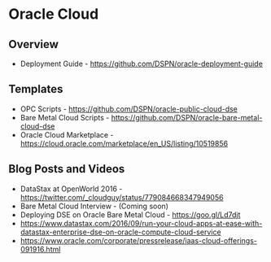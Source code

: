 # Oracle Cloud

## Overview
* Deployment Guide - https://github.com/DSPN/oracle-deployment-guide

## Templates
* OPC Scripts	- https://github.com/DSPN/oracle-public-cloud-dse
* Bare Metal Cloud Scripts - https://github.com/DSPN/oracle-bare-metal-cloud-dse
* Oracle Cloud Marketplace - https://cloud.oracle.com/marketplace/en_US/listing/10519856

## Blog Posts and Videos
* DataStax at OpenWorld 2016 - https://twitter.com/_cloudguy/status/779084668347949056
* Bare Metal Cloud Interview - (Coming soon)
* Deploying DSE on Oracle Bare Metal Cloud - https://goo.gl/Ld7djt
* https://www.datastax.com/2016/09/run-your-cloud-apps-at-ease-with-datastax-enterprise-dse-on-oracle-compute-cloud-service
* https://www.oracle.com/corporate/pressrelease/iaas-cloud-offerings-091916.html
